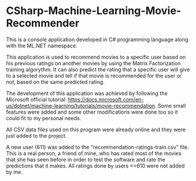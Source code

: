# CSharp-Machine-Learning-Movie-Recommender

This is a console application developed in C# programming language along with the ML.NET namespace.

This application is used to recommend movies to a specific user based on his previous ratings on another movies by using the Matrix Factorization training algorythm. It can also predict the rating that a specific user will give to a selected movie and tell if that movie is recommended for the user or not, based on the same predicted rating.

The development of this application was achieved by following the Microsoft official tutorial: https://docs.microsoft.com/en-us/dotnet/machine-learning/tutorials/movie-recommendation. Some small features were added and some other modifications were done too so it could fit to my personal needs.

All CSV data files used on this program were already online and they were just added to the project.

A new user (611) was added to the "recommendation-ratings-train.csv" file. This is a real person, a friend of mine, who has rated most of the movies that she has seen before in order to test the software and rate the predictions that it makes. All ratings done by users <=610 were not added by me.

